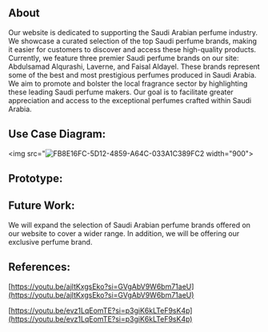 ## About
Our website is dedicated to supporting the Saudi Arabian perfume industry. We showcase a curated selection of the top Saudi perfume brands, making it easier for customers to discover and access these high-quality products.
Currently, we feature three premier Saudi perfume brands on our site: Abdulsamad Alqurashi, Laverne, and Faisal Aldayel. These brands represent some of the best and most prestigious perfumes produced in Saudi Arabia. 
We aim to promote and bolster the local fragrance sector by highlighting these leading Saudi perfume makers. Our goal is to facilitate greater appreciation and access to the exceptional perfumes crafted within Saudi Arabia.

## Use Case Diagram: 
<img src="![FB8E16FC-5D12-4859-A64C-033A1C389FC2](https://github.com/norahkb/perfume-website/assets/117577032/a1a6273d-87dc-4817-9422-b7acd5e957e6)
width="900">

## Prototype: 

## Future Work:
We will expand the selection of Saudi Arabian perfume brands offered on our website to cover a wider range. In addition, we will be offering our exclusive perfume brand.

## References:
[https://youtu.be/ajltKxgsEko?si=GVgAbV9W6bm71aeU](https://youtu.be/ajltKxgsEko?si=GVgAbV9W6bm71aeU)

[https://youtu.be/evz1LqEomTE?si=p3giK6kLTeF9sK4p](https://youtu.be/evz1LqEomTE?si=p3giK6kLTeF9sK4p)
